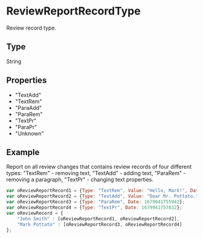 # ReviewReportRecordType

Review record type.

## Type

String

## Properties

- "TextAdd" 
- "TextRem" 
- "ParaAdd" 
- "ParaRem" 
- "TextPr" 
- "ParaPr" 
- "Unknown"

## Example

Report on all review changes that contains review records of four different types: "TextRem" - removing text, "TextAdd" - adding text, "ParaRem" - removing a paragraph, "TextPr" - changing text properties.

```javascript
var oReviewReportRecord1 = {Type: "TextRem", Value: "Hello, Mark!", Date: 1679941734161};
var oReviewReportRecord2 = {Type: "TextAdd", Value: "Dear Mr. Pottato.", Date: 1679941736189};
var oReviewReportRecord3 = {Type: "ParaRem", Date: 1679941755942};
var oReviewReportRecord4 = {Type: "TextPr", Date: 1679941757832};
var oReviewRecord = {
	"John Smith" : [oReviewReportRecord1, oReviewReportRecord2],
	"Mark Pottato" : [oReviewReportRecord3, oReviewReportRecord4]
};
```